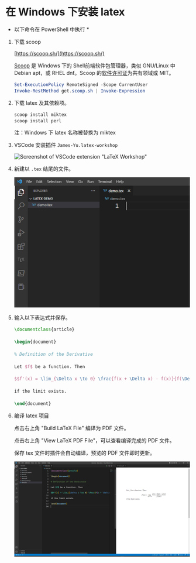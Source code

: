 # 在 Windows 下安装 latex

* 以下命令在 PowerShell 中执行 *

1. 下载 scoop

   [https://scoop.sh/](https://scoop.sh/)

   [Scoop](https://github.com/ScoopInstaller/Scoop) 是 Windows 下的 Shell前端软件包管理器，类似 GNU/Linux 中 Debian apt，或 RHEL dnf。Scoop 的[软件许可证](https://github.com/ScoopInstaller/Scoop/blob/master/LICENSE)为共有领域或 MIT。

   ```powershell
   Set-ExecutionPolicy RemoteSigned -Scope CurrentUser
   Invoke-RestMethod get.scoop.sh | Invoke-Expression
   ```

2. 下载 latex 及其依赖项。

   ```powershell
   scoop install miktex
   scoop install perl
   ```

   注：Windows 下 latex 名称被替换为 miktex

3. VSCode 安装插件 `James-Yu.latex-workshop`

   ![Screenshot of VSCode extension "LaTeX Workshop"](./images/vscode-extension-screenshot.png)

4. 新建以 `.tex` 结尾的文件。

   ![Screenshot of a created demo.tex file in VSCode](./images/screenshot-vscode-newfile.png)

5. 输入以下表达式并保存。

   ```tex
   \documentclass{article}
   
   \begin{document}
   
   % Definition of the Derivative
   
   Let $f$ be a function. Then
   
   $$f'(x) = \lim_{\Delta x \to 0} \frac{f(x + \Delta x) - f(x)}{f(\Delta x)}$$
   
   if the limit exists.
   
   \end{document}
   ```

6. 编译 latex 项目

   点击右上角 "Build LaTeX File" 编译为 PDF 文件。

   点击右上角 "View LaTeX PDF File"，可以查看编译完成的 PDF 文件。

   保存 tex 文件时插件会自动编译，预览的 PDF 文件即时更新。

   ![Screenshot of previewing compiled PDF files.](./images/screenshot-view-pdf.png)
